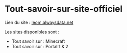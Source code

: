 # Tout-savoir-sur-site-officiel

Lien du site : [leom.alwaysdata.net](https://leom.alwaysdata.net/)

Les sites disponibles sont :
- Tout savoir sur : Minecraft
- Tout savoir sur : Portal 1 & 2
